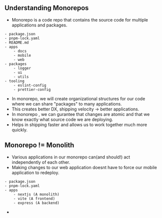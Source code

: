 ## Understanding Monorepos

- Monorepo is a code repo that contains the source code for multiple applications and packages.

```
- package.json
- pnpm-lock.yaml
- README.md
- apps
    - docs
    - mobile
    - web
- packages
    - logger
    - ui
    - utils
- tooling
    - eslint-config
    - prettier-config
```

- In monorepo, we will create organizational structures for our code where we can share "packages" to many applications.
- This creates better DX, shipping velocity -> better applications.
- In monorepo , we can gurantee that changes are atomic and that we know exactly what source code we are deploying.
- Helps in shipping faster and allows us to work together much more quickly.

## Monorepo != Monolith

- Various applications in our monorepo can(and should!) act independently of each other.
- Making changes to our web application doesnt have to force our mobile application to redeploy.

```
- package.json
- pnpm-lock.yaml
- apps
    - nextjs (A monolith)
    - vite (A frontend)
    - express (A backend)
```

-
